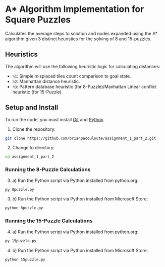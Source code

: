 # A* Algorithm Implementation for Square Puzzles
Calculates the average steps to solution and nodes expanded using the A* algorithm given 3 distinct heuristics for the solving of 8 and 15-puzzles. 

## Heuristics
The algorithm will use the following heuristic logic for calculating distances:
- `h1`: Simple misplaced tiles count comparison to goal state.
- `h2`: Manhattan distance heuristic.
- `h3`: Pattern database heuristic (for 8-Puzzle)/Manhattan Linear conflict heuristic (for 15-Puzzle)

## Setup and Install
To run the code, you must install [Git](https://git-scm.com/downloads) and [Python](https://www.python.org/).

1. Clone the repository:
```bash
git clone https://github.com/brianpacouloute/assignment_1_part_2.git
```

2. Change to directory:
```bash
cd assignment_1_part_2
```

### Running the 8-Puzzle Calculations

3. a) Run the Python script via Python installed from python.org:
```bash
py 8puzzle.py
```

3. b) Run the Python script via Python installed from Microsoft Store:
```bash
python 8puzzle.py
```

### Running the 15-Puzzle Calculations

4. a) Run the Python script via Python installed from python.org:
```bash
py 15puzzle.py
```

4. b) Run the Python script via Python installed from Microsoft Store:
```bash
python 15puzzle.py
```
